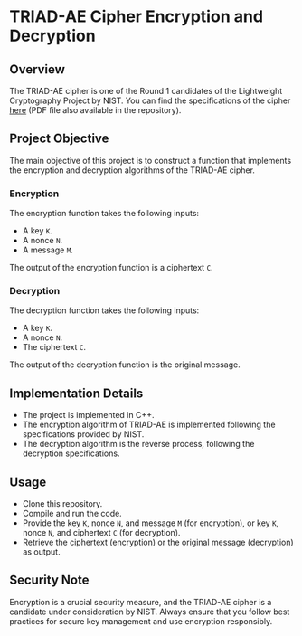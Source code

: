 # TRIAD-AE Cipher Encryption and Decryption

## Overview

The TRIAD-AE cipher is one of the Round 1 candidates of the Lightweight Cryptography Project by NIST. You can find the specifications of the cipher [here](https://csrc.nist.gov/CSRC/media/Projects/Lightweight-Cryptography/documents/round-1/spec-doc/TRIAD-spec.pdf) (PDF file also available in the repository).

## Project Objective

The main objective of this project is to construct a function that implements the encryption and decryption algorithms of the TRIAD-AE cipher.

### Encryption

The encryption function takes the following inputs:
- A key `K`.
- A nonce `N`.
- A message `M`.

The output of the encryption function is a ciphertext `C`.

### Decryption

The decryption function takes the following inputs:
- A key `K`.
- A nonce `N`.
- The ciphertext `C`.

The output of the decryption function is the original message.

## Implementation Details

- The project is implemented in C++.
- The encryption algorithm of TRIAD-AE is implemented following the specifications provided by NIST.
- The decryption algorithm is the reverse process, following the decryption specifications.

## Usage

- Clone this repository.
- Compile and run the code.
- Provide the key `K`, nonce `N`, and message `M` (for encryption), or key `K`, nonce `N`, and ciphertext `C` (for decryption).
- Retrieve the ciphertext (encryption) or the original message (decryption) as output.

## Security Note

Encryption is a crucial security measure, and the TRIAD-AE cipher is a candidate under consideration by NIST. Always ensure that you follow best practices for secure key management and use encryption responsibly.
